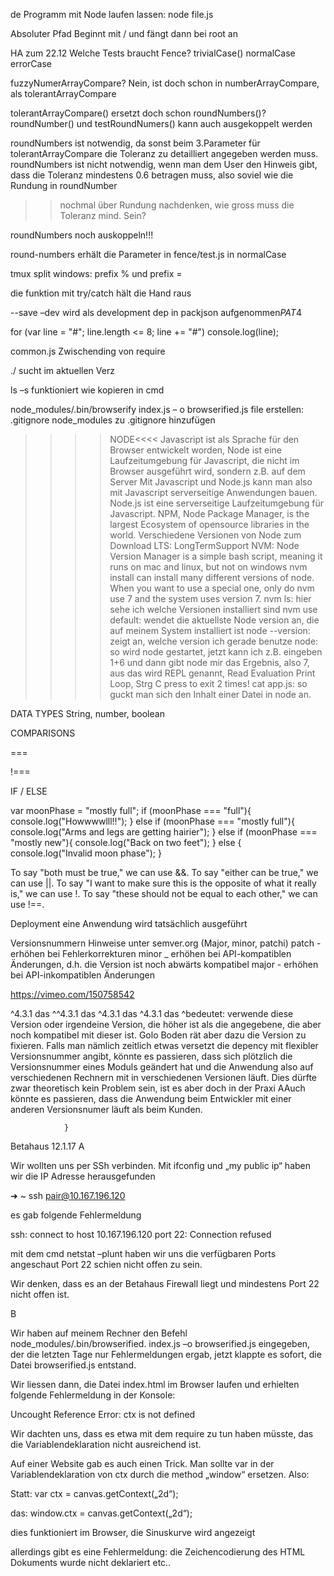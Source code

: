 
de
Programm mit Node laufen lassen:  node file.js

Absoluter Pfad
Beginnt mit / und fängt dann bei root an

HA zum 22.12
Welche Tests braucht Fence?
trivialCase()
normalCase
errorCase

fuzzyNumerArrayCompare? Nein, ist doch schon in numberArrayCompare, als tolerantArrayCompare




tolerantArrayCompare() ersetzt doch schon roundNumbers()?
roundNumber() und testRoundNumers() kann auch ausgekoppelt werden


roundNumbers ist notwendig, da sonst beim 3.Parameter für tolerantArrayCompare die Toleranz zu detailliert angegeben werden muss.
roundNumbers ist nicht notwendig, wenn man dem User den Hinweis gibt, dass die Toleranz mindestens 0.6 betragen  muss, also soviel wie die Rundung in roundNumber
>>nochmal über Rundung nachdenken, wie gross muss die Toleranz mind. Sein?

roundNumbers noch auskoppeln!!!

round-numbers erhält die Parameter in fence/test.js in normalCase

tmux split windows: prefix % und prefix =

die funktion mit try/catch hält die Hand raus

--save –dev  wird als development dep in packjson aufgenommen$PAT$4

for (var line = "#"; line.length <= 8; line += "#")
console.log(line);

common.js Zwischending von require

./ sucht im aktuellen Verz

ls –s   funktioniert wie kopieren in cmd

node_modules/.bin/browserify index.js – o browserified.js
file erstellen: .gitignore
node_modules zu .gitignore hinzufügen

>>>>NODE<<<<
Javascript ist als Sprache für den Browser entwickelt worden, Node ist eine Laufzeitumgebung für Javascript, die nicht im Browser ausgeführt wird, sondern z.B. auf dem Server
Mit Javascript und Node.js kann man also mit Javascript serverseitige Anwendungen bauen. Node.js ist eine serverseitige Laufzeitumgebung für Javascript.
NPM, Node Package Manager, is the largest Ecosystem of opensource libraries in the world.
Verschiedene Versionen von Node zum Download
LTS: LongTermSupport
NVM: Node Version Manager
is a simple bash script, meaning it runs on mac and linux, but not on windows
nvm install can install many different versions of node. When you want to use a special one, only do nvm use 7 and the system uses version 7.
nvm ls: hier sehe ich welche Versionen installiert sind
nvm use default: wendet die aktuellste Node version an, die auf meinem System installiert ist
node --version: zeigt an, welche version ich gerade benutze
node: so wird node gestartet, jetzt kann ich z.B. eingeben 1+6 und dann gibt node mir das Ergebnis, also 7, aus
das wird REPL genannt, Read Evaluation Print Loop,
Strg C press to exit 2 times!
cat app.js: so guckt man sich den Inhalt einer Datei in node an.

DATA TYPES
String, number, boolean

COMPARISONS

===

!===

IF / ELSE

var moonPhase = "mostly full";
if (moonPhase === "full"){
      console.log("Howwwwlll!!");
} else if (moonPhase === "mostly full"){
      console.log("Arms and legs are getting hairier");
} else if (moonPhase === "mostly new"){
      console.log("Back on two feet");
} else {
    console.log("Invalid moon phase");
}

To say "both must be true," we can use &&.
To say "either can be true," we can use ||.
To say "I want to make sure this is the opposite of what it really is," we can use !.
To say "these should not be equal to each other," we can use !==.

Deployment
eine Anwendung wird tatsächlich ausgeführt

Versionsnummern
Hinweise unter semver.org (Major, minor, patchi)
patch - erhöhen bei Fehlerkorrekturen
minor _ erhöhen bei API-kompatiblen Änderungen, d.h. die Version ist noch abwärts kompatibel
major - erhöhen bei API-inkompatiblen Änderungen

https://vimeo.com/150758542

^4.3.1 das ^^4.3.1 das ^4.3.1 das ^4.3.1 das ^bedeutet: verwende diese Version oder irgendeine Version, die höher ist als die angegebene, die aber noch kompatibel mit dieser ist.
Golo Boden rät aber dazu die Version zu fixieren. Falls man nämlich zeitlich etwas versetzt die depency mit flexibler Versionsnummer angibt, könnte es passieren, dass sich plötzlich die Versionsnummer eines Moduls geändert hat und die Anwendung also auf verschiedenen Rechnern mit in verschiedenen Versionen läuft. Dies dürfte zwar theoretisch kein Problem sein, ist es aber doch in der Praxi AAuch könnte es passieren, dass die Anwendung beim Entwickler mit einer anderen Versionsnumer läuft als beim Kunden.  
                
                }




Betahaus 12.1.17
A

Wir wollten uns per SSh verbinden.
Mit ifconfig und „my public ip“ haben wir die IP Adresse herausgefunden

➜  ~ ssh pair@10.167.196.120

es gab folgende Fehlermeldung

ssh: connect to host 10.167.196.120 port 22: Connection refused

mit dem cmd netstat –plunt  haben wir uns die verfügbaren Ports angeschaut
Port 22 schien nicht offen zu sein.

Wir denken, dass es an der Betahaus Firewall liegt und mindestens Port 22 nicht offen ist.

B

Wir haben auf meinem Rechner den Befehl 
node_modules/.bin/browserified. index.js –o browserified.js
eingegeben, der die letzten Tage nur Fehlermeldungen ergab, jetzt klappte es sofort, die Datei browserified.js entstand.

Wir  liessen dann, die Datei index.html im Browser laufen und erhielten folgende Fehlermeldung in der Konsole:

Uncought Reference Error: ctx is not defined

Wir dachten uns, dass es etwa mit dem require zu tun haben müsste, das die Variablendeklaration nicht ausreichend ist.

Auf einer Website gab es auch einen Trick. Man sollte var in der Variablendeklaration von ctx durch die method „window“ ersetzen. Also:

Statt: 
var ctx = canvas.getContext(„2d“);

das:
window.ctx = canvas.getContext(„2d“);

dies funktioniert im Browser, die Sinuskurve wird angezeigt

allerdings gibt es eine Fehlermeldung:
die Zeichencodierung des HTML Dokuments wurde nicht deklariert etc..

